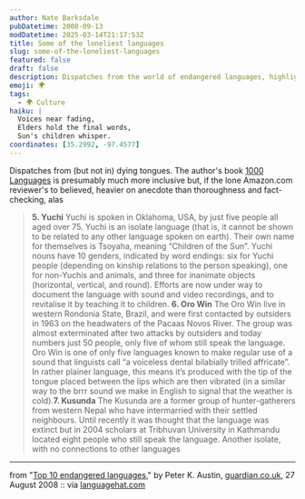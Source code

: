 ```yaml
---
author: Nate Barksdale
pubDatetime: 2008-09-13
modDatetime: 2025-03-14T21:17:53Z
title: Some of the loneliest languages
slug: some-of-the-loneliest-languages
featured: false
draft: false
description: Dispatches from the world of endangered languages, highlighting the plight of those struggling to survive.
emoji: 🌍
tags:
  - 🌍 Culture
haiku: |
  Voices near fading,  
  Elders hold the final words,  
  Sun's children whisper.
coordinates: [35.2992, -97.4577]
---
```


Dispatches from (but not in) dying tongues. The author's book [1000 Languages](http://web.archive.org/web/20231225210631/https://www.amazon.com/One-Thousand-Languages-Living-Endangered/dp/0520255607) is presumably much more inclusive but, if the lone Amazon.com reviewer's to believed, heavier on anecdote than thoroughness and fact-checking, alas

> **5\. Yuchi** Yuchi is spoken in Oklahoma, USA, by just five people all aged over 75. Yuchi is an isolate language (that is, it cannot be shown to be related to any other language spoken on earth). Their own name for themselves is Tsoyaha, meaning “Children of the Sun”. Yuchi nouns have 10 genders, indicated by word endings: six for Yuchi people (depending on kinship relations to the person speaking), one for non-Yuchis and animals, and three for inanimate objects (horizontal, vertical, and round). Efforts are now under way to document the language with sound and video recordings, and to revitalise it by teaching it to children. **6\. Oro Win** The Oro Win live in western Rondonia State, Brazil, and were first contacted by outsiders in 1963 on the headwaters of the Pacaas Novos River. The group was almost exterminated after two attacks by outsiders and today numbers just 50 people, only five of whom still speak the language. Oro Win is one of only five languages known to make regular use of a sound that linguists call “a voiceless dental bilabially trilled affricate”. In rather plainer language, this means it’s produced with the tip of the tongue placed between the lips which are then vibrated (in a similar way to the brrr sound we make in English to signal that the weather is cold).**7\. Kusunda** The Kusunda are a former group of hunter-gatherers from western Nepal who have intermarried with their settled neighbours. Until recently it was thought that the language was extinct but in 2004 scholars at Tribhuvan University in Kathmandu located eight people who still speak the language. Another isolate, with no connections to other languages

---

from "[Top 10 endangered languages](http://www.guardian.co.uk/books/2008/aug/27/endangered.languages)," by Peter K. Austin, [guardian.co.uk](http://www.guardian.co.uk/books/2008/aug/27/endangered.languages), 27 August 2008 :: via [languagehat.com](http://www.languagehat.com/archives/003233.php)
